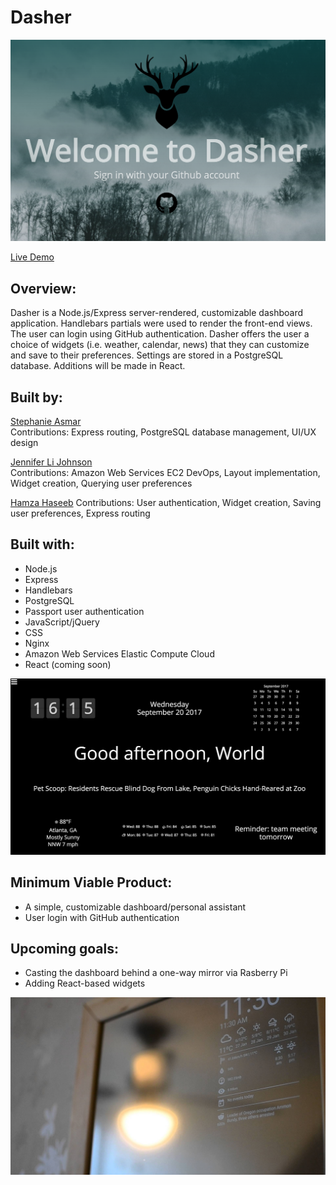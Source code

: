 # Dasher

![alt text](splashpage.png "Splash image")

[Live Demo](https://www.dasherpi.com)

## Overview:
Dasher is a Node.js/Express server-rendered, customizable dashboard application. Handlebars partials were used to render the front-end views. The user can login using GitHub authentication. Dasher offers the user a choice of widgets (i.e. weather, calendar, news) that they can customize and save to their preferences. Settings are stored in a PostgreSQL database. Additions will be made in React.    

## Built by:

[Stephanie Asmar](https://github.com/stephanieasmar)  
Contributions: Express routing, PostgreSQL database management, UI/UX design

[Jennifer Li Johnson](https://github.com/jenlij)  
Contributions: Amazon Web Services EC2 DevOps, Layout implementation, Widget creation, Querying user preferences

[Hamza Haseeb](https://github.com/hksix)
Contributions: User authentication, Widget creation, Saving user preferences, Express routing

## Built with:

* Node.js
* Express
* Handlebars
* PostgreSQL 
* Passport user authentication
* JavaScript/jQuery
* CSS
* Nginx
* Amazon Web Services Elastic Compute Cloud
* React (coming soon)

![alt text](dasher.png "Dashboard")

## Minimum Viable Product:
* A simple, customizable dashboard/personal assistant
* User login with GitHub authentication

## Upcoming goals:
* Casting the dashboard behind a one-way mirror via Rasberry Pi
* Adding React-based widgets 

![alt text](maxresdefault.jpg "Mirror Demo")
